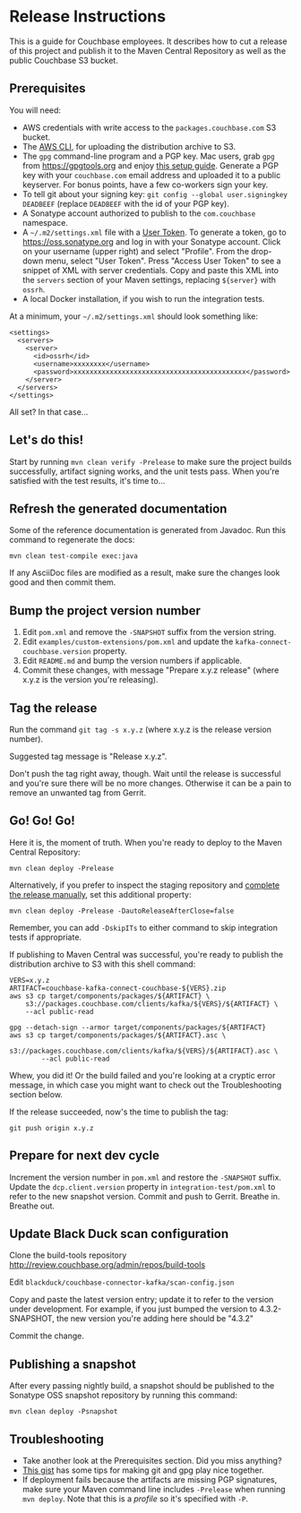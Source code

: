 # Release Instructions

This is a guide for Couchbase employees.
It describes how to cut a release of this project and publish it to the Maven Central Repository as well as the public Couchbase S3 bucket.


## Prerequisites

You will need:
* AWS credentials with write access to the `packages.couchbase.com` S3 bucket.
* The [AWS CLI](https://docs.aws.amazon.com/cli/latest/userguide/), for uploading the distribution archive to S3.
* The `gpg` command-line program and a PGP key. Mac users, grab `gpg` from
https://gpgtools.org and enjoy
[this setup guide](http://notes.jerzygangi.com/the-best-pgp-tutorial-for-mac-os-x-ever/).
Generate a PGP key with your `couchbase.com` email address and uploaded it
to a public keyserver. For bonus points, have a few co-workers sign your key.
* To tell git about your signing key: `git config --global user.signingkey DEADBEEF`
(replace `DEADBEEF` with the id of your PGP key).
* A Sonatype account authorized to publish to the `com.couchbase` namespace.
* A `~/.m2/settings.xml` file with a
[User Token](https://blog.sonatype.com/2012/08/securing-repository-credentials-with-nexus-pro-user-tokens/).
To generate a token, go to https://oss.sonatype.org and log in with your Sonatype account.
Click on your username (upper right) and select "Profile". From the drop-down menu,
select "User Token". Press "Access User Token" to see a snippet of XML with server credentials.
Copy and paste this XML into the `servers` section of your Maven settings,
replacing `${server}` with `ossrh`.
* A local Docker installation, if you wish to run the integration tests.

At a minimum, your `~/.m2/settings.xml` should look something like:

    <settings>
      <servers>
        <server>
          <id>ossrh</id>
          <username>xxxxxxxx</username>
          <password>xxxxxxxxxxxxxxxxxxxxxxxxxxxxxxxxxxxxxxxxxxx</password>
        </server>
      </servers>
    </settings>

All set? In that case...


## Let's do this!

Start by running `mvn clean verify -Prelease` to make sure the project builds successfully,
artifact signing works, and the unit tests pass.
When you're satisfied with the test results, it's time to...

## Refresh the generated documentation

Some of the reference documentation is generated from Javadoc.
Run this command to regenerate the docs:

    mvn clean test-compile exec:java

If any AsciiDoc files are modified as a result, make sure the changes look good and then commit them.

## Bump the project version number

1. Edit `pom.xml` and remove the `-SNAPSHOT` suffix from the version string.
2. Edit `examples/custom-extensions/pom.xml` and update the `kafka-connect-couchbase.version` property.
3. Edit `README.md` and bump the version numbers if applicable.
4. Commit these changes, with message "Prepare x.y.z release"
(where x.y.z is the version you're releasing).


## Tag the release

Run the command `git tag -s x.y.z` (where x.y.z is the release version number).

Suggested tag message is "Release x.y.z".

Don't push the tag right away, though.
Wait until the release is successful and you're sure there will be no more changes.
Otherwise it can be a pain to remove an unwanted tag from Gerrit.


## Go! Go! Go!

Here it is, the moment of truth. When you're ready to deploy to the Maven Central Repository:

    mvn clean deploy -Prelease

Alternatively, if you prefer to inspect the staging repository and
[complete the release manually](https://central.sonatype.org/pages/releasing-the-deployment.html),
set this additional property:

    mvn clean deploy -Prelease -DautoReleaseAfterClose=false

Remember, you can add `-DskipITs` to either command to skip integration tests if appropriate.

If publishing to Maven Central was successful, you're ready to publish the distribution archive to S3 with this shell command:

    VERS=x.y.z
    ARTIFACT=couchbase-kafka-connect-couchbase-${VERS}.zip
    aws s3 cp target/components/packages/${ARTIFACT} \
        s3://packages.couchbase.com/clients/kafka/${VERS}/${ARTIFACT} \
        --acl public-read

    gpg --detach-sign --armor target/components/packages/${ARTIFACT}
    aws s3 cp target/components/packages/${ARTIFACT}.asc \
            s3://packages.couchbase.com/clients/kafka/${VERS}/${ARTIFACT}.asc \
            --acl public-read

Whew, you did it! Or the build failed and you're looking at a cryptic error message, in which
case you might want to check out the Troubleshooting section below.

If the release succeeded, now's the time to publish the tag:

    git push origin x.y.z

## Prepare for next dev cycle

Increment the version number in `pom.xml` and restore the `-SNAPSHOT` suffix.
Update the `dcp.client.version` property in `integration-test/pom.xml` to refer to the
new snapshot version.
Commit and push to Gerrit. Breathe in. Breathe out.

## Update Black Duck scan configuration

Clone the build-tools repository http://review.couchbase.org/admin/repos/build-tools

Edit `blackduck/couchbase-connector-kafka/scan-config.json`

Copy and paste the latest version entry; update it to refer to the version under development. For example, if you just bumped the version to 4.3.2-SNAPSHOT, the new version you're adding here should be "4.3.2"

Commit the change.

## Publishing a snapshot

After every passing nightly build, a snapshot should be published to the Sonatype OSS snapshot repository by running this command:

    mvn clean deploy -Psnapshot

## Troubleshooting

* Take another look at the Prerequisites section. Did you miss anything?
* [This gist](https://gist.github.com/danieleggert/b029d44d4a54b328c0bac65d46ba4c65) has
some tips for making git and gpg play nice together.
* If deployment fails because the artifacts are missing PGP signatures, make sure your Maven
command line includes `-Prelease` when running `mvn deploy`.
Note that this is a *profile* so it's specified with `-P`.
